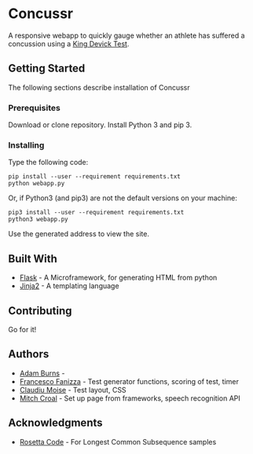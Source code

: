 # Concussr

A responsive webapp to quickly gauge whether an athlete has suffered a concussion using a [King Devick Test](https://kingdevicktest.com/).

## Getting Started

The following sections describe installation of Concussr

### Prerequisites

Download or clone repository. Install Python 3 and pip 3.

### Installing

Type the following code:

```
pip install --user --requirement requirements.txt
python webapp.py
```

Or, if Python3 (and pip3) are not the default versions on your machine:

```
pip3 install --user --requirement requirements.txt
python3 webapp.py
```

Use the generated address to view the site.

## Built With

* [Flask](http://flask.pocoo.org/) - A Microframework, for generating HTML from python
* [Jinja2](http://jinja.pocoo.org/docs/2.10/) - A templating language

## Contributing

Go for it!

## Authors

* [Adam Burns](https://github.com/adamburns) - 
* [Francesco Fanizza](https://github.com/frfanizz) - Test generator functions, scoring of test, timer
* [Claudiu Moise](https://github.com/cnmoise) - Test layout, CSS
* [Mitch Croal](https://github.com/Artemish) - Set up page from frameworks, speech recognition API


## Acknowledgments

* [Rosetta Code](http://rosettacode.org/wiki/Rosetta_Code) - For Longest Common Subsequence samples